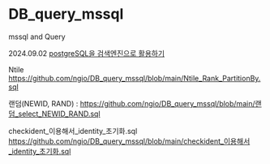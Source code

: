 # DB_query_mssql
mssql and Query 


2024.09.02 [postgreSQL을 검색엔진으로 활용하기](./postgreSQL_using_searchEngine.md)  


Ntile https://github.com/ngio/DB_query_mssql/blob/main/Ntile_Rank_PartitionBy.sql

랜덤(NEWID, RAND) : https://github.com/ngio/DB_query_mssql/blob/main/랜덤_select_NEWID_RAND.sql

checkident_이용해서_identity_초기화.sql https://github.com/ngio/DB_query_mssql/blob/main/checkident_이용해서_identity_초기화.sql
